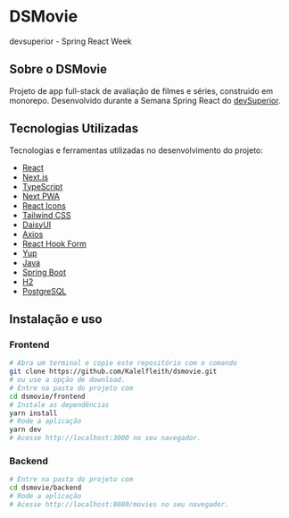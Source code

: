# DSMovie
devsuperior - Spring React Week

## Sobre o DSMovie

Projeto de app full-stack de avaliação de filmes e séries, construido em monorepo.
Desenvolvido durante a Semana Spring React do [devSuperior](https://devsuperior.com.br).

## Tecnologias Utilizadas

Tecnologias e ferramentas utilizadas no desenvolvimento do projeto:

- [React](https://reactjs.org/)
- [Next.js](https://nextjs.org/)
- [TypeScript](https://www.typescriptlang.org/)
- [Next PWA](https://github.com/shadowwalker/next-pwa)
- [React Icons](https://react-icons.github.io/react-icons/)
- [Tailwind CSS](https://tailwindcss.com/)
- [DaisyUI](https://daisyui.com/)
- [Axios](https://axios-http.com/)
- [React Hook Form](https://react-hook-form.com/)
- [Yup](https://github.com/jquense/yup)
- [Java](https://www.java.com/)
- [Spring Boot](https://spring.io/)
- [H2](https://www.h2database.com/html/main.html)
- [PostgreSQL](https://www.postgresql.org/)


## Instalação e uso

### Frontend

```bash
# Abra um terminal e copie este repositório com o comando
git clone https://github.com/Kalelfleith/dsmovie.git
# ou use a opção de download.
# Entre na pasta do projeto com 
cd dsmovie/frontend
# Instale as dependências
yarn install
# Rode a aplicação
yarn dev
# Acesse http://localhost:3000 no seu navegador.
```

### Backend

```bash
# Entre na pasta do projeto com 
cd dsmovie/backend
# Rode a aplicação
# Acesse http://localhost:8080/movies no seu navegador.
```

<br>
